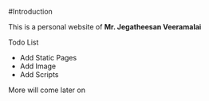 #Introduction

This is a personal website of **Mr. Jegatheesan Veeramalai**

Todo List
  - Add Static Pages
  - Add Image
  - Add Scripts

More will come later on
